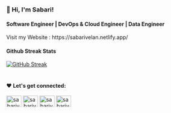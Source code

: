 <h3>👋 Hi, I'm Sabari!</h3>
<h4>Software Engineer | DevOps & Cloud Engineer | Data Engineer</h4>
<p>Visit my Website : https://sabarivelan.netlify.app/</p>
<h4>Github Streak Stats</h4>

 [![GitHub Streak](https://streak-stats.demolab.com?user=sabarivelanganesan&theme=vue&border_radius=8)](https://git.io/streak-stats)

<h1></h1>
<h4 align="left">❤️ Let's get connected:</h4>
<p align="left">
<a href="https://dev.to/sabarivelanganesan" target="blank"><img align="center" src="https://raw.githubusercontent.com/rahuldkjain/github-profile-readme-generator/master/src/images/icons/Social/devto.svg" alt="sabarivelanganesan" height="30" width="40" /></a>
<a href="https://linkedin.com/in/sabarivelan-ganesan" target="blank"><img align="center" src="https://raw.githubusercontent.com/rahuldkjain/github-profile-readme-generator/master/src/images/icons/Social/linked-in-alt.svg" alt="sabarivelan-ganesan" height="30" width="40" /></a>
<a href="https://instagram.com/sabarivelan.g" target="blank"><img align="center" src="https://raw.githubusercontent.com/rahuldkjain/github-profile-readme-generator/master/src/images/icons/Social/instagram.svg" alt="sabarivelan.g" height="30" width="40" /></a>
<a href="https://www.hackerrank.com/sabarivelangn" target="blank"><img align="center" src="https://raw.githubusercontent.com/rahuldkjain/github-profile-readme-generator/master/src/images/icons/Social/hackerrank.svg" alt="sabarivelangn" height="30" width="40" /></a>
</p>

